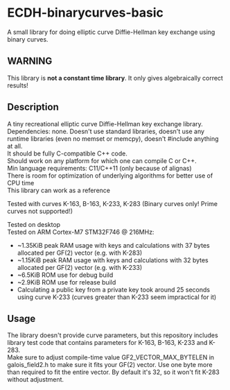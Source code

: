 # ECDH-binarycurves-basic
A small library for doing elliptic curve Diffie-Hellman key exchange using binary curves.

## WARNING
This library is <b>not a constant time library</b>. It only gives algebraically correct results!

## Description
A tiny recreational elliptic curve Diffie-Hellman key exchange library.   
Dependencies: none. Doesn't use standard libraries, doesn't use any runtime libraries (even no memset or memcpy), doesn't #include anything at all.  
It should be fully C-compatible C++ code.  
Should work on any platform for which one can compile C or C++.   
Min language requirements: C11/C++11 (only because of alignas)   
There is room for optimization of underlying algorithms for better use of CPU time   
This library can work as a reference   

Tested with curves K-163, B-163, K-233, K-283 (Binary curves only! Prime curves not supported!)   

Tested on desktop   
Tested on ARM Cortex-M7 STM32F746 @ 216MHz:
  - ~1.35KiB peak RAM usage with keys and calculations with 37 bytes allocated per GF(2) vector (e.g. with K-283)
  - ~1.15KiB peak RAM usage with keys and calculations with 32 bytes allocated per GF(2) vector (e.g. with K-233)
  - ~6.5KiB ROM use for debug build
  - ~2.9KiB ROM use for release build
  - Calculating a public key from a private key took around 25 seconds using curve K-233 (curves greater than K-233 seem impractical for it)
 
## Usage
The library doesn't provide curve parameters, but this repository includes library test code that contains parameters for K-163, B-163, K-233 and K-283.   
Make sure to adjust compile-time value GF2_VECTOR_MAX_BYTELEN in galois_field2.h to make sure it fits your GF(2) vector. Use one byte more than required to fit the entire vector.
By default it's 32, so it won't fit K-283 without adjustment.  
